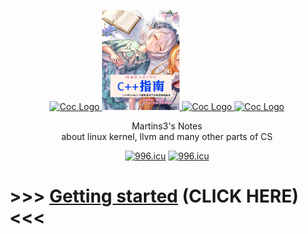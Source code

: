 <p align="center">
  <a href="https://www.vim.org/scripts/script.php?script_id=5779">
    <img alt="Coc Logo" src="https://clangbuiltlinux.github.io/logo.png" height="160" />
    <img alt="Coc Logo" src="./ma.png" height="160" />
    <img alt="Coc Logo" src="https://github.com/shuveb/io_uring-by-example/blob/master/public/tux.png" height="160" />
    <img alt="Coc Logo" src="https://styles.redditmedia.com/t5_2ykcc/styles/image_widget_pifwg495jvr41.png" height="160" />
  </a>
  <p align="center">Martins3's Notes<br>about linux kernel, llvm and many other parts of CS</p>
  <p align="center">
    <a href="https://996.icu"><img src="https://img.shields.io/badge/link-996.icu-red.svg" alt="996.icu" /></a>
    <a href="https://spacevim.org/"><img src="https://spacevim.org/img/build-with-SpaceVim.svg" alt="996.icu" /></a>
  </p>
</p>

# >>> [Getting started](../../wiki/Home) (CLICK HERE) <<<
